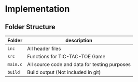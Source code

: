 # Implementation

## Folder Structure
Folder        | description
--------------| ----------------------------------------------
`inc`         | All header files
`src`         | Functions for TIC-TAC-TOE Game
`main.c`        | All source code and data for testing purposes
`build`       | Build output (Not included in git)

